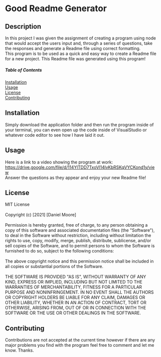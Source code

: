 # Good Readme Generator

## Description
In this project I was given the assignment of creating a program using node that would accept the users input and, through a series of questions, take the responses and generate a Readme file using correct formatting. <br> This program is to be used as a quick and easy way to create a Readme file for a new project. This Readme file was generated using this program!
    
##### Table of Contents
[Installation](#installation)<br>
[Usage](#usage)<br>
[License](#license)<br>
[Contributing](#contributing)<br>

<a name="installation"></a>
## Installation
    
Simply download the application folder and then run the program inside of your terminal, you can even open up the code inside of VisualStudio or whatever code editor to see how I have laid it out.

<a name="usage"></a>
## Usage

Here is a link to a video showing the program at work: https://drive.google.com/file/d/114YlTDD7TxoVl14lvKbRSKqVYCKond1y/view <br> Answer the questions as they appear and enjoy your new Readme file!

<a name="license"></a>
## License

MIT License <br><br>Copyright (c) [2021] [Daniel Moore] <br><br> Permission is hereby granted, free of charge, to any person obtaining a copy of this software and associated documentation files (the "Software"), to deal in the Software without restriction, including without limitation the rights to use, copy, modify, merge, publish, distribute, sublicense, and/or sell copies of the Software, and to permit persons to whom the Software is furnished to do so, subject to the following conditions: <br><br> The above copyright notice and this permission notice shall be included in all copies or substantial portions of the Software. <br><br> THE SOFTWARE IS PROVIDED "AS IS", WITHOUT WARRANTY OF ANY KIND, EXPRESS OR IMPLIED, INCLUDING BUT NOT LIMITED TO THE WARRANTIES OF MERCHANTABILITY, FITNESS FOR A PARTICULAR PURPOSE AND NONINFRINGEMENT. IN NO EVENT SHALL THE AUTHORS OR COPYRIGHT HOLDERS BE LIABLE FOR ANY CLAIM, DAMAGES OR OTHER LIABILITY, WHETHER IN AN ACTION OF CONTRACT, TORT OR OTHERWISE, ARISING FROM, OUT OF OR IN CONNECTION WITH THE SOFTWARE OR THE USE OR OTHER DEALINGS IN THE SOFTWARE.

<a name="contributing"></a>
## Contributing

Contributions are not accepted at the current time however if there are any major problems you find with the program feel free to comment and let me know. Thanks.
